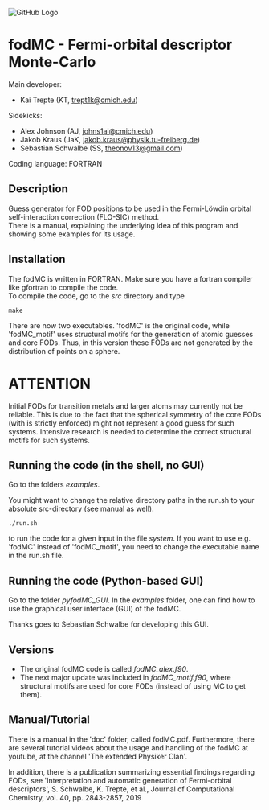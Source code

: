 ![GitHub Logo](images/logo_fodMC.png)

# fodMC - Fermi-orbital descriptor Monte-Carlo 

Main developer:  

*  Kai Trepte (KT, trept1k@cmich.edu)    

Sidekicks:  

* Alex Johnson (AJ, johns1ai@cmich.edu)   
* Jakob Kraus (JaK, jakob.kraus@physik.tu-freiberg.de)   
* Sebastian Schwalbe (SS, theonov13@gmail.com)    

Coding language: FORTRAN   

## Description
   
Guess generator for FOD positions to be used in the Fermi-Löwdin orbital self-interaction correction (FLO-SIC) method.           
There is a manual, explaining the underlying idea of this program and showing some examples for its usage.

## Installation 
The fodMC is written in FORTRAN. Make sure you have a fortran compiler like gfortran to compile the code.  
To compile the code, go to the *src* directory and type   

```compile
make
```

There are now two executables. 'fodMC' is the original code, while 'fodMC_motif' uses structural motifs 
for the generation of atomic guesses and core FODs. Thus, in this version these FODs are not generated 
by the distribution of points on a sphere.

# ATTENTION
Initial FODs for transition metals and larger atoms may currently not be reliable.
This is due to the fact that the spherical symmetry of the core FODs (with is strictly enforced)
might not represent a good guess for such systems. Intensive research is needed to determine the 
correct structural motifs for such systems.


## Running the code (in the shell, no GUI) 

Go to the folders *examples*. 

You might want to change the relative directory paths in the run.sh to your absolute src-directory (see manual as well).                                         
```should work with all shells
./run.sh
```

to run the code for a given input in the file *system*.
If you want to use e.g. 'fodMC' instead of 'fodMC_motif', 
you need to change the executable name in the run.sh file.

## Running the code (Python-based GUI)

Go to the folder *pyfodMC_GUI*.
In the *examples* folder, one can find how to use the graphical user interface (GUI) of the fodMC. 

Thanks goes to Sebastian Schwalbe for developing this GUI.


## Versions
* The original fodMC code is called *fodMC_alex.f90*. 
* The next major update was included in *fodMC_motif.f90*, where structural motifs are used for core FODs (instead of using MC to get them).

## Manual/Tutorial

There is a manual in the 'doc' folder, called fodMC.pdf. 
Furthermore, there are several tutorial videos about the 
usage and handling of the fodMC at youtube, 
at the channel 'The extended Physiker Clan'.

In addition, there is a publication summarizing essential findings regarding FODs, see 
'Interpretation and automatic generation of Fermi-orbital descriptors', S. Schwalbe, K. Trepte, et al., Journal of Computational Chemistry, vol. 40, pp. 2843-2857, 2019
